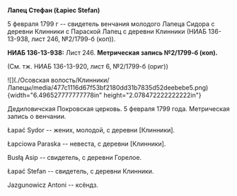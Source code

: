 **Лапец Стефан (Łapiec Stefan)**

5 февраля 1799 г -- свидетель венчания молодого Лапеца Сидора с деревни
Клинники с Параской Лапец с деревни Клинники (НИАБ 136-13-938, лист 246,
№2/1799-б (коп)).

**НИАБ 136-13-938:** Лист 246. **Метрическая запись №2/1799-б (коп).**

(См. тж. НИАБ 136-13-920, лист 6, №2/1799-б (ориг))

![](./Осовская волость/Клинники/Лапецы/media/477c1116d67f53bf2180dd31b7835d52deebebe5.png){width="6.496527777777778in"
height="2.078472222222222in"}

Дедиловичская Покровская церковь. 5 февраля 1799 года. Метрическая
запись о венчании.

Łapać Sydor -- жених, молодой, с деревни \[Клинники\].

Łapciowa Paraska -- невеста, с деревни \[Клинники\].

Busłą Asip -- свидетель, с деревни Горелое.

Łapać Stefan -- свидетель, с деревни Клинники.

Jazgunowicz Antoni -- ксёндз.
